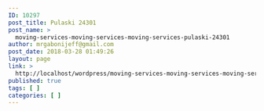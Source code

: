 ```yaml
---
ID: 10297
post_title: Pulaski 24301
post_name: >
  moving-services-moving-services-moving-services-pulaski-24301
author: mrgabonijeff@gmail.com
post_date: 2018-03-28 01:49:26
layout: page
link: >
  http://localhost/wordpress/moving-services-moving-services-moving-services-pulaski-24301/
published: true
tags: [ ]
categories: [ ]
---
```

